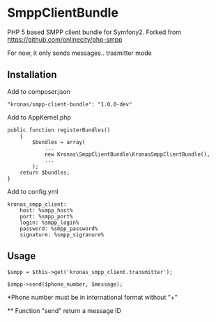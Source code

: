 SmppClientBundle
================

PHP 5 based SMPP client bundle for Symfony2. Forked from https://github.com/onlinecity/php-smpp

For now, it only sends messages.. trasmitter mode

Installation
------------
Add to composer.json

    "kronas/smpp-client-bundle": "1.0.0-dev"

Add to AppKernel.php

    public function registerBundles()
        {
            $bundles = array(
                ...
                new Kronas\SmppClientBundle\KronasSmppClientBundle(),
                ...
            );
        return $bundles;
    }

Add to config.yml

    kronas_smpp_client:
        host: %smpp_host%
        port: %smpp_port%
        login: %smpp_login%
        password: %smpp_password%
        signature: %smpp_sigranure%

Usage
-----

    $smpp = $this->get('kronas_smpp_client.transmitter');

    $smpp->send($phone_number, $message);

*Phone number must be in international format without "+"

** Function "send" return a message ID